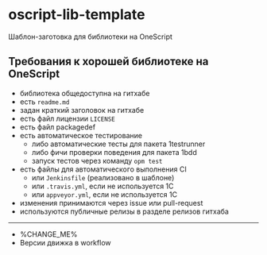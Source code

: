 # oscript-lib-template
Шаблон-заготовка для библиотеки на OneScript

## Требования к хорошей библиотеке на OneScript

+ библиотека общедоступна на гитхабе
+ есть `readme.md`
+ задан краткий заголовок на гитхабе
+ есть файл лицензии `LICENSE`
+ есть файл packagedef
+ есть автоматическое тестирование
  + либо автоматические тесты для пакета 1testrunner
  + либо фичи проверки поведения для пакета 1bdd
  + запуск тестов через команду `opm test`
+ есть файлы для автоматического выполнения CI
  + или `Jenkinsfile` (реализовано в шаблоне)
  + или `.travis.yml`, если не используется 1С
  + или `appveyor.yml`, если не используется 1С
+ изменения принимаются через issue или pull-request
+ используются публичные релизы в разделе релизов гитхаба


--- 


* %CHANGE_ME%
* Версии движка в workflow